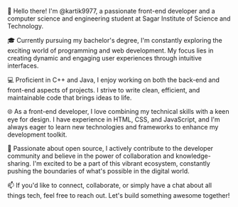 👋 Hello there! I'm @kartik9977, a passionate front-end developer and a computer science and engineering student at Sagar Institute of Science and Technology.

🎓 Currently pursuing my bachelor's degree, I'm constantly exploring the exciting world of programming and web development. My focus lies in creating dynamic and engaging user experiences through intuitive interfaces.

💻 Proficient in C++ and Java, I enjoy working on both the back-end and front-end aspects of projects. I strive to write clean, efficient, and maintainable code that brings ideas to life.

🌐 As a front-end developer, I love combining my technical skills with a keen eye for design. I have experience in HTML, CSS, and JavaScript, and I'm always eager to learn new technologies and frameworks to enhance my development toolkit.

🚀 Passionate about open source, I actively contribute to the developer community and believe in the power of collaboration and knowledge-sharing. I'm excited to be a part of this vibrant ecosystem, constantly pushing the boundaries of what's possible in the digital world.

📫 If you'd like to connect, collaborate, or simply have a chat about all things tech, feel free to reach out. Let's build something awesome together!






<!-- - 👋 Hi, I’m @kartik9977
- 👀 I’m interested in Web developing and C++,Java programming
- 🌱 I’m currently learning JAVA programming and Data Structure
- 💞️ I’m looking to collaborate on ...
- 📫 How to reach me  -->

<!---
kartik9977/kartik9977 is a ✨ special ✨ repository because its `README.md` (this file) appears on your GitHub profile.
You can click the Preview link to take a look at your changes.
--->
